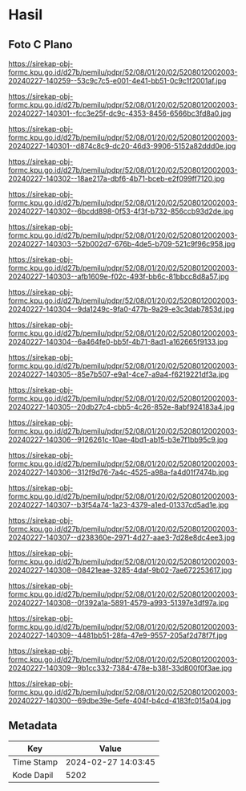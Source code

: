 # Hasil

## Foto C Plano

https://sirekap-obj-formc.kpu.go.id/d27b/pemilu/pdpr/52/08/01/20/02/5208012002003-20240227-140259--53c9c7c5-e001-4e41-bb51-0c9c1f2001af.jpg

https://sirekap-obj-formc.kpu.go.id/d27b/pemilu/pdpr/52/08/01/20/02/5208012002003-20240227-140301--fcc3e25f-dc9c-4353-8456-6566bc3fd8a0.jpg

https://sirekap-obj-formc.kpu.go.id/d27b/pemilu/pdpr/52/08/01/20/02/5208012002003-20240227-140301--d874c8c9-dc20-46d3-9906-5152a82ddd0e.jpg

https://sirekap-obj-formc.kpu.go.id/d27b/pemilu/pdpr/52/08/01/20/02/5208012002003-20240227-140302--18ae217a-dbf6-4b71-bceb-e2f099ff7120.jpg

https://sirekap-obj-formc.kpu.go.id/d27b/pemilu/pdpr/52/08/01/20/02/5208012002003-20240227-140302--6bcdd898-0f53-4f3f-b732-856ccb93d2de.jpg

https://sirekap-obj-formc.kpu.go.id/d27b/pemilu/pdpr/52/08/01/20/02/5208012002003-20240227-140303--52b002d7-676b-4de5-b709-521c9f96c958.jpg

https://sirekap-obj-formc.kpu.go.id/d27b/pemilu/pdpr/52/08/01/20/02/5208012002003-20240227-140303--afb1609e-f02c-493f-bb6c-81bbcc8d8a57.jpg

https://sirekap-obj-formc.kpu.go.id/d27b/pemilu/pdpr/52/08/01/20/02/5208012002003-20240227-140304--9da1249c-9fa0-477b-9a29-e3c3dab7853d.jpg

https://sirekap-obj-formc.kpu.go.id/d27b/pemilu/pdpr/52/08/01/20/02/5208012002003-20240227-140304--6a464fe0-bb5f-4b71-8ad1-a162665f9133.jpg

https://sirekap-obj-formc.kpu.go.id/d27b/pemilu/pdpr/52/08/01/20/02/5208012002003-20240227-140305--85e7b507-e9a1-4ce7-a9a4-f6219221df3a.jpg

https://sirekap-obj-formc.kpu.go.id/d27b/pemilu/pdpr/52/08/01/20/02/5208012002003-20240227-140305--20db27c4-cbb5-4c26-852e-8abf924183a4.jpg

https://sirekap-obj-formc.kpu.go.id/d27b/pemilu/pdpr/52/08/01/20/02/5208012002003-20240227-140306--9126261c-10ae-4bd1-ab15-b3e7f1bb95c9.jpg

https://sirekap-obj-formc.kpu.go.id/d27b/pemilu/pdpr/52/08/01/20/02/5208012002003-20240227-140306--312f9d76-7a4c-4525-a98a-fa4d01f7474b.jpg

https://sirekap-obj-formc.kpu.go.id/d27b/pemilu/pdpr/52/08/01/20/02/5208012002003-20240227-140307--b3f54a74-1a23-4379-a1ed-01337cd5ad1e.jpg

https://sirekap-obj-formc.kpu.go.id/d27b/pemilu/pdpr/52/08/01/20/02/5208012002003-20240227-140307--d238360e-2971-4d27-aae3-7d28e8dc4ee3.jpg

https://sirekap-obj-formc.kpu.go.id/d27b/pemilu/pdpr/52/08/01/20/02/5208012002003-20240227-140308--08421eae-3285-4daf-9b02-7ae672253617.jpg

https://sirekap-obj-formc.kpu.go.id/d27b/pemilu/pdpr/52/08/01/20/02/5208012002003-20240227-140308--0f392a1a-5891-4579-a993-51397e3df97a.jpg

https://sirekap-obj-formc.kpu.go.id/d27b/pemilu/pdpr/52/08/01/20/02/5208012002003-20240227-140309--4481bb51-28fa-47e9-9557-205af2d78f7f.jpg

https://sirekap-obj-formc.kpu.go.id/d27b/pemilu/pdpr/52/08/01/20/02/5208012002003-20240227-140309--9b1cc332-7384-478e-b38f-33d800f0f3ae.jpg

https://sirekap-obj-formc.kpu.go.id/d27b/pemilu/pdpr/52/08/01/20/02/5208012002003-20240227-140300--69dbe39e-5efe-404f-b4cd-4183fc015a04.jpg


## Metadata

| Key        | Value               |
| ---------- | ------------------- |
| Time Stamp | 2024-02-27 14:03:45 |
| Kode Dapil | 5202                |



